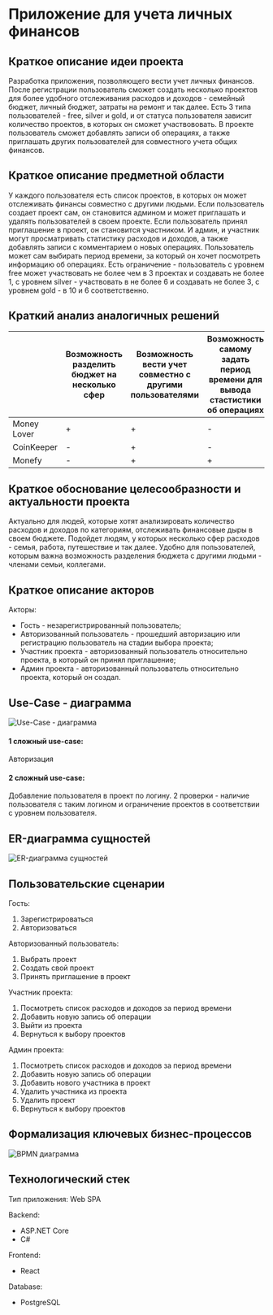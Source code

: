 # Приложение для учета личных финансов

## Краткое описание идеи проекта
Разработка приложения, позволяющего вести учет личных финансов. После регистрации пользователь сможет создать несколько проектов для более удобного отслеживания расходов и доходов - семейный бюджет, личный бюджет, затраты на ремонт и так далее. Есть 3 типа пользователей - free, silver и gold, и от статуса пользователя зависит количество проектов, в которых он сможет участвововать. В проекте пользователь сможет добавлять записи об операциях, а также приглашать других пользователей для совместного учета общих финансов.

## Краткое описание предметной области
У каждого пользователя есть список проектов, в которых он может отслеживать финансы совместно с другими людьми. Если пользователь создает проект сам, он становится админом и может приглашать и удалять пользователей в своем проекте. Если пользователь принял приглашение в проект, он становится участником. И админ, и участник могут просматривать статистику расходов и доходов, а также добавлять записи с комментарием о новых операциях. Пользователь может сам выбирать период времени, за который он хочет посмотреть информацию об операциях. 
Есть ограничение - пользователь с уровнем free может участвовать не более чем в 3 проектах и создавать не более 1, с уровнем silver - участвовать в не более 6 и создавать не более 3, с уровнем gold - в 10 и 6 соответственно.

## Краткий анализ аналогичных решений

|  | Возможность разделить бюджет на несколько сфер | Возможность вести учет совместно с другими пользователями | Возможность самому задать период времени для вывода стастистики об операциях | Возможность комментировать операции|
|---|---|---|---|---|
|Money Lover |  + |  + |  - | + |
|CoinKeeper  |  - |  + |  - | + |
|Monefy      |  - |  + |  + | + |

## Краткое обоснование целесообразности и актуальности проекта
Актуально для людей, которые хотят анализировать количество расходов и доходов по категориям, отслеживать финансовые дыры в своем бюджете. Подойдет людям, у которых несколько сфер расходов - семья, работа, путешествие и так далее. Удобно для пользователей, которым важна возможность разделения бюджета с другими людьми - членами семьи, коллегами.

## Краткое описание акторов
Акторы:
- Гость - незарегистрированный пользователь;
- Авторизованный пользователь - прошедший авторизацию или регистрацию пользователь на стадии выбора проекта;
- Участник проекта - авторизованный пользователь относительно проекта, в который он принял приглашение;
- Админ проекта - авторизованный пользователь относительно проекта, который он создал.

## Use-Case - диаграмма

![Use-Case - диаграмма](img/use_case.drawio.png)

#### 1 сложный use-case:
Авторизация

#### 2 сложный use-case:
Добавление пользователя в проект по логину. 2 проверки - наличие пользователя с таким логином и ограничение проектов в соответствии с уровнем пользователя.

## ER-диаграмма сущностей

![ER-диаграмма сущностей](img/er_diagram.drawio.png)

## Пользовательские сценарии
Гость:
1. Зарегистрироваться
2. Авторизоваться

Авторизованный пользователь:
1. Выбрать проект
2. Создать свой проект
3. Принять приглашение в проект

Участник проекта:
1. Посмотреть список расходов и доходов за период времени
2. Добавить новую запись об операции
3. Выйти из проекта
4. Вернуться к выбору проектов

Админ проекта:
1. Посмотреть список расходов и доходов за период времени
2. Добавить новую запись об операции
3. Добавить нового участника в проект
4. Удалить участника из проекта
5. Удалить проект
6. Вернуться к выбору проектов

## Формализация ключевых бизнес-процессов

![BPMN диаграмма](img/bpmn_diagram.svg)

## Технологический стек
Тип приложения: Web SPA

Backend:
- ASP.NET Core
- C#

Frontend:
- React

Database:
- PostgreSQL

